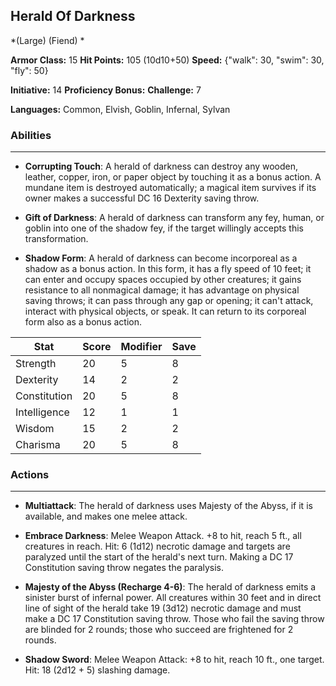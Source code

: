 ## Herald Of Darkness
*(Large) (Fiend) *

**Armor Class:** 15
**Hit Points:** 105 (10d10+50)
**Speed:** {"walk": 30, "swim": 30, "fly": 50}

**Initiative:** 14
**Proficiency Bonus:**
**Challenge:** 7

**Languages:** Common, Elvish, Goblin, Infernal, Sylvan

### Abilities
 --- 
- **Corrupting Touch**: A herald of darkness can destroy any wooden, leather, copper, iron, or paper object by touching it as a bonus action. A mundane item is destroyed automatically; a magical item survives if its owner makes a successful DC 16 Dexterity saving throw.

- **Gift of Darkness**: A herald of darkness can transform any fey, human, or goblin into one of the shadow fey, if the target willingly accepts this transformation.

- **Shadow Form**: A herald of darkness can become incorporeal as a shadow as a bonus action. In this form, it has a fly speed of 10 feet; it can enter and occupy spaces occupied by other creatures; it gains resistance to all nonmagical damage; it has advantage on physical saving throws; it can pass through any gap or opening; it can't attack, interact with physical objects, or speak. It can return to its corporeal form also as a bonus action.



| Stat | Score | Modifier | Save |
| ---- | ---- | ---- | ---- |
| Strength | 20 | 5 | 8 |
| Dexterity | 14 | 2 | 2 |
| Constitution | 20 | 5 | 8 |
| Intelligence | 12 | 1 | 1 |
| Wisdom | 15 | 2 | 2 |
| Charisma | 20 | 5 | 8 |

### Actions
 --- 
- **Multiattack**: The herald of darkness uses Majesty of the Abyss, if it is available, and makes one melee attack.

- **Embrace Darkness**: Melee Weapon Attack. +8 to hit, reach 5 ft., all creatures in reach. Hit: 6 (1d12) necrotic damage and targets are paralyzed until the start of the herald's next turn. Making a DC 17 Constitution saving throw negates the paralysis.

- **Majesty of the Abyss (Recharge 4-6)**: The herald of darkness emits a sinister burst of infernal power. All creatures within 30 feet and in direct line of sight of the herald take 19 (3d12) necrotic damage and must make a DC 17 Constitution saving throw. Those who fail the saving throw are blinded for 2 rounds; those who succeed are frightened for 2 rounds.

- **Shadow Sword**: Melee Weapon Attack: +8 to hit, reach 10 ft., one target. Hit: 18 (2d12 + 5) slashing damage.

